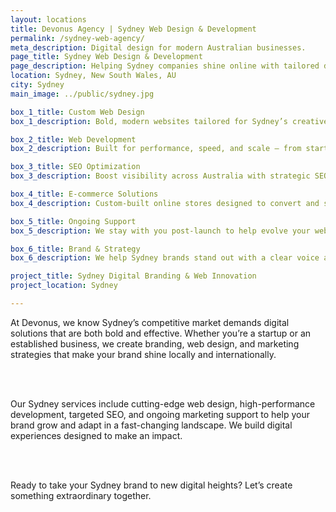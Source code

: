 ```yaml
---
layout: locations
title: Devonus Agency | Sydney Web Design & Development
permalink: /sydney-web-agency/
meta_description: Digital design for modern Australian businesses.
page_title: Sydney Web Design & Development
page_description: Helping Sydney companies shine online with tailored design and development.
location: Sydney, New South Wales, AU
city: Sydney
main_image: ../public/sydney.jpg

box_1_title: Custom Web Design
box_1_description: Bold, modern websites tailored for Sydney’s creative, competitive business landscape.

box_2_title: Web Development
box_2_description: Built for performance, speed, and scale — from startups to established firms.

box_3_title: SEO Optimization
box_3_description: Boost visibility across Australia with strategic SEO that works.

box_4_title: E-commerce Solutions
box_4_description: Custom-built online stores designed to convert and scale seamlessly.

box_5_title: Ongoing Support
box_5_description: We stay with you post-launch to help evolve your website as your business grows.

box_6_title: Brand & Strategy
box_6_description: We help Sydney brands stand out with a clear voice and intentional design.

project_title: Sydney Digital Branding & Web Innovation  
project_location: Sydney

---
```


At Devonus, we know Sydney’s competitive market demands digital solutions that are both bold and effective. Whether you’re a startup or an established business, we create branding, web design, and marketing strategies that make your brand shine locally and internationally.

<br>  
<br>

Our Sydney services include cutting-edge web design, high-performance development, targeted SEO, and ongoing marketing support to help your brand grow and adapt in a fast-changing landscape. We build digital experiences designed to make an impact.

<br>  
<br>

Ready to take your Sydney brand to new digital heights? Let’s create something extraordinary together.
